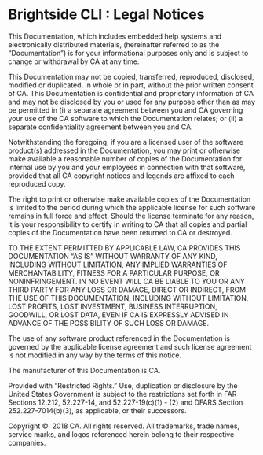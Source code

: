 # Brightside CLI : Legal Notices

This Documentation, which includes embedded help systems and
electronically distributed materials, (hereinafter referred to as the
“Documentation”) is for your informational purposes only and is
subject to change or withdrawal by CA at any time.

This Documentation may not be copied, transferred, reproduced,
disclosed, modified or duplicated, in whole or in part, without the
prior written consent of CA. This Documentation is confidential and
proprietary information of CA and may not be disclosed by you or used
for any purpose other than as may be permitted in (i) a separate
agreement between you and CA governing your use of the CA software to
which the Documentation relates; or (ii) a separate confidentiality
agreement between you and CA.

Notwithstanding the foregoing, if you are a licensed user of the
software product(s) addressed in the Documentation, you may print or
otherwise make available a reasonable number of copies of the
Documentation for internal use by you and your employees in connection
with that software, provided that all CA copyright notices and legends
are affixed to each reproduced copy.

The right to print or otherwise make available copies of the
Documentation is limited to the period during which the applicable
license for such software remains in full force and effect. Should the
license terminate for any reason, it is your responsibility to certify
in writing to CA that all copies and partial copies of the Documentation
have been returned to CA or destroyed.

TO THE EXTENT PERMITTED BY APPLICABLE LAW, CA PROVIDES THIS
DOCUMENTATION “AS IS” WITHOUT WARRANTY OF ANY KIND, INCLUDING WITHOUT
LIMITATION, ANY IMPLIED WARRANTIES OF MERCHANTABILITY, FITNESS FOR A
PARTICULAR PURPOSE, OR NONINFRINGEMENT. IN NO EVENT WILL CA BE LIABLE TO
YOU OR ANY THIRD PARTY FOR ANY LOSS OR DAMAGE, DIRECT OR INDIRECT, FROM
THE USE OF THIS DOCUMENTATION, INCLUDING WITHOUT LIMITATION, LOST
PROFITS, LOST INVESTMENT, BUSINESS INTERRUPTION, GOODWILL, OR LOST DATA,
EVEN IF CA IS EXPRESSLY ADVISED IN ADVANCE OF THE POSSIBILITY OF SUCH
LOSS OR DAMAGE.

The use of any software product referenced in the Documentation is
governed by the applicable license agreement and such license agreement
is not modified in any way by the terms of this notice.

The manufacturer of this Documentation is CA.

Provided with “Restricted Rights.” Use, duplication or disclosure by the
United States Government is subject to the restrictions set forth in FAR
Sections 12.212, 52.227-14, and 52.227-19(c)(1) - (2) and DFARS Section
252.227-7014(b)(3), as applicable, or their successors.

Copyright ©  2018 CA. All rights reserved. All trademarks, trade names,
service marks, and logos referenced herein belong to their respective
companies.